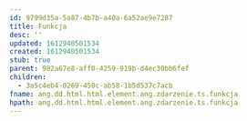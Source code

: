```yaml
---
id: 9799d35a-5a87-4b7b-a40a-6a52ae9e7287
title: Funkcja
desc: ''
updated: 1612940501534
created: 1612940501534
stub: true
parent: 982a67e8-aff0-4259-919b-d4ec30bb6fef
children:
  - 3a5c4eb4-0269-450c-ab58-1b5d537c7acb
fname: ang.dd.html.html.element.ang.zdarzenie.ts.funkcja
hpath: ang.dd.html.html.element.ang.zdarzenie.ts.funkcja
---
```



